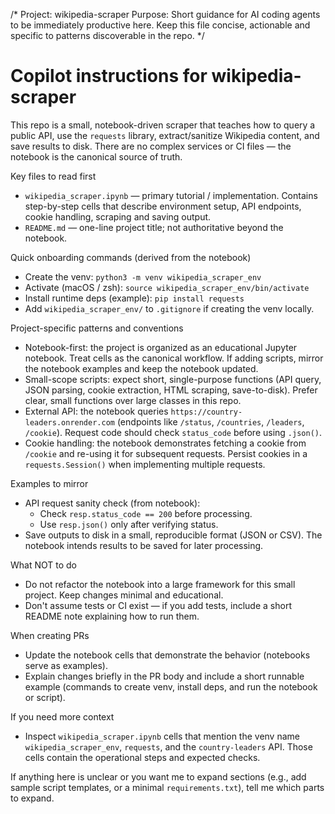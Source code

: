 /*
  Project: wikipedia-scraper
  Purpose: Short guidance for AI coding agents to be immediately productive here.
  Keep this file concise, actionable and specific to patterns discoverable in the repo.
*/

# Copilot instructions for wikipedia-scraper

This repo is a small, notebook-driven scraper that teaches how to query a public API, use the `requests` library, extract/sanitize Wikipedia content, and save results to disk. There are no complex services or CI files — the notebook is the canonical source of truth.

Key files to read first
- `wikipedia_scraper.ipynb` — primary tutorial / implementation. Contains step-by-step cells that describe environment setup, API endpoints, cookie handling, scraping and saving output.
- `README.md` — one-line project title; not authoritative beyond the notebook.

Quick onboarding commands (derived from the notebook)
- Create the venv: `python3 -m venv wikipedia_scraper_env`
- Activate (macOS / zsh): `source wikipedia_scraper_env/bin/activate`
- Install runtime deps (example): `pip install requests`
- Add `wikipedia_scraper_env/` to `.gitignore` if creating the venv locally.

Project-specific patterns and conventions
- Notebook-first: the project is organized as an educational Jupyter notebook. Treat cells as the canonical workflow. If adding scripts, mirror the notebook examples and keep the notebook updated.
- Small-scope scripts: expect short, single-purpose functions (API query, JSON parsing, cookie extraction, HTML scraping, save-to-disk). Prefer clear, small functions over large classes in this repo.
- External API: the notebook queries `https://country-leaders.onrender.com` (endpoints like `/status`, `/countries`, `/leaders`, `/cookie`). Request code should check `status_code` before using `.json()`.
- Cookie handling: the notebook demonstrates fetching a cookie from `/cookie` and re-using it for subsequent requests. Persist cookies in a `requests.Session()` when implementing multiple requests.

Examples to mirror
- API request sanity check (from notebook):
  - Check `resp.status_code == 200` before processing.
  - Use `resp.json()` only after verifying status.
- Save outputs to disk in a small, reproducible format (JSON or CSV). The notebook intends results to be saved for later processing.

What NOT to do
- Do not refactor the notebook into a large framework for this small project. Keep changes minimal and educational.
- Don't assume tests or CI exist — if you add tests, include a short README note explaining how to run them.

When creating PRs
- Update the notebook cells that demonstrate the behavior (notebooks serve as examples).
- Explain changes briefly in the PR body and include a short runnable example (commands to create venv, install deps, and run the notebook or script).

If you need more context
- Inspect `wikipedia_scraper.ipynb` cells that mention the venv name `wikipedia_scraper_env`, `requests`, and the `country-leaders` API. Those cells contain the operational steps and expected checks.

If anything here is unclear or you want me to expand sections (e.g., add sample script templates, or a minimal `requirements.txt`), tell me which parts to expand.
